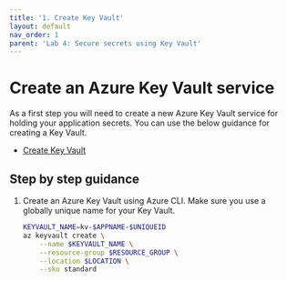 ```yaml
---
title: '1. Create Key Vault'
layout: default
nav_order: 1
parent: 'Lab 4: Secure secrets using Key Vault'
---
```


# Create an Azure Key Vault service

As a first step you will need to create a new Azure Key Vault service for holding your application secrets. You can use the below guidance for creating a Key Vault.

- [Create Key Vault](https://docs.microsoft.com/en-us/azure/spring-cloud/tutorial-managed-identities-key-vault#set-up-your-key-vault)

## Step by step guidance

1. Create an Azure Key Vault using Azure CLI. Make sure you use a globally unique name for your Key Vault.

   ```bash
   KEYVAULT_NAME=kv-$APPNAME-$UNIQUEID
   az keyvault create \
       --name $KEYVAULT_NAME \
       --resource-group $RESOURCE_GROUP \
       --location $LOCATION \
       --sku standard
   ```

